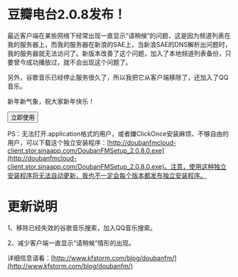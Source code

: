 # 豆瓣电台2.0.8发布！

<form action="http://doubanfmcloud.sinaapp.com/publish/doubanfm.application">最近客户端在某些网络下经常出现一直显示“请稍候”的问题，这是因为频道列表在我的服务器上，而我的服务器在新浪的SAE上，当新浪SAE的DNS解析出问题时，我的服务器就无法访问了。新版本改善了这个问题，加入了本地频道列表备份，只要曾今成功播放过，就不会出现这个问题了。

另外，谷歌音乐已经停止服务很久了，所以我把它从客户端移除了，还加入了QQ音乐。

新年新气象，祝大家新年快乐！

<input type="submit" value="立即使用" />

</form>

PS：无法打开.application格式的用户，或者嫌ClickOnce安装麻烦、不够自由的用户，可以下载这个独立安装程序：[http://doubanfmcloud-client.stor.sinaapp.com/DoubanFMSetup_2.0.8.0.exe](http://doubanfmcloud-client.stor.sinaapp.com/DoubanFMSetup_2.0.8.0.exe)。注意，使用这种独立安装程序将无法自动更新，我也不一定会每个版本都发布独立安装程序。

# 更新说明

1、移除已经失效的谷歌音乐搜索，加入QQ音乐搜索。

2、减少客户端一直显示“请稍候”情形的出现。

详细信息请看：[http://www.kfstorm.com/blog/doubanfm/](http://www.kfstorm.com/blog/doubanfm/)
